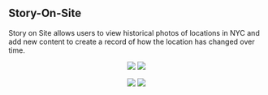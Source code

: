 ## Story-On-Site
Story on Site allows users to view historical photos of locations in NYC and add new content to create a record of how the location has changed over time.

<p align="center">
  <img src="http://i.imgur.com/IwCJT6c.png"/>
  <img src="http://i.imgur.com/q9uRgXO.png"/>
</p>

<p align="center">
  <img src="http://i.imgur.com/AC3YWBF.png"/>
  <img src="http://i.imgur.com/bTeFKPc.png"/>
</p>

